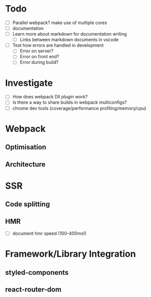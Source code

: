 # Todo

- [ ] Parallel webpack? make use of multiple cores
- [ ] documentation
- [ ] Learn more about markdown for documentation writing
  - [ ] Links between markdown documents in vscode
- [ ] Test how errors are handled in development
  - [ ] Error on server?
  - [ ] Error on front end?
  - [ ] Error during build?

# Investigate
- [ ] How does webpack Dll plugin work?
- [ ] Is there a way to share builds in webpack multiconfigs?
- [ ] chrome dev tools (coverage/performance profiling/memory/cpu)

# Webpack
## Optimisation

## Architecture



# SSR

## Code splitting

## HMR
- [ ] document hmr speed (100-400ms!)

# Framework/Library Integration

## styled-components

## react-router-dom
